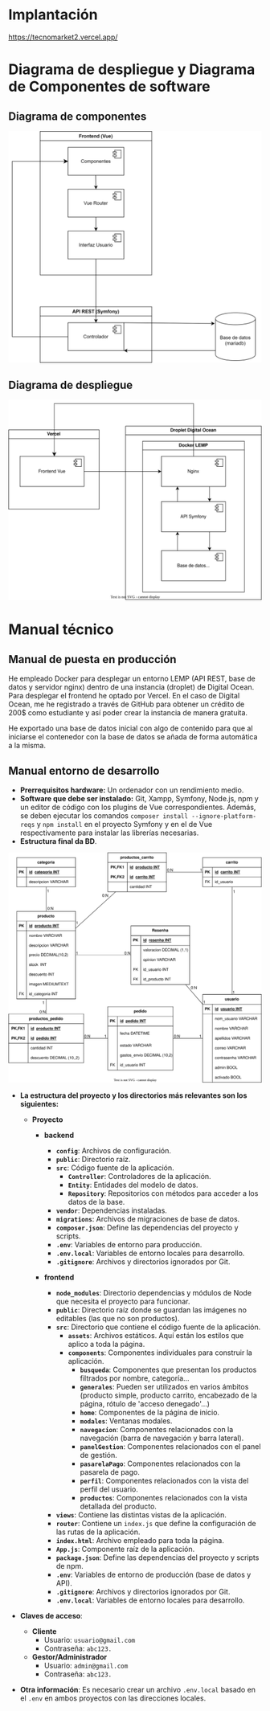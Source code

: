 # Implantación

https://tecnomarket2.vercel.app/

# Diagrama de despliegue y Diagrama de Componentes de software

## Diagrama de componentes
![Diagrama componentes](/doc/img/diagrama-componentes.svg)

## Diagrama de despliegue
![Diagrama despliegue](/doc/img/diagrama-despliegue.svg)

# Manual técnico

## Manual de puesta en producción

He empleado Docker para desplegar un entorno LEMP (API REST, base de datos y servidor nginx) dentro de una instancia (droplet) de Digital Ocean. Para desplegar el frontend he optado por Vercel. En el caso de Digital Ocean, me he registrado a través de GitHub para obtener un crédito de 200$ como estudiante y así poder crear la instancia de manera gratuita.

He exportado una base de datos inicial con algo de contenido para que al iniciarse el contenedor con la base de datos se añada de forma automática a la misma.

## Manual entorno de desarrollo
- **Prerrequisitos hardware:** Un ordenador con un rendimiento medio.
- **Software que debe ser instalado:** Git, Xampp, Symfony, Node.js, npm y un editor de código con los plugins de Vue correspondientes. Además, se deben ejecutar los comandos `composer install --ignore-platform-reqs` y `npm install` en el proyecto Symfony y en el de Vue respectivamente para instalar las librerías necesarias.
- **Estructura final da BD**.

![Base de datos](/doc/img/basededatos.svg)

- **La estructura del proyecto y los directorios más relevantes son los siguientes:**

    - **Proyecto**
        - **backend**
            - **`config`**: Archivos de configuración.
            - **`public`**: Directorio raíz.
            - **`src`**: Código fuente de la aplicación.
                - **`Controller`**: Controladores de la aplicación.
                - **`Entity`**: Entidades del modelo de datos.
                - **`Repository`**: Repositorios con métodos para acceder a los datos de la base.
            - **`vendor`**: Dependencias instaladas.
            - **`migrations`**: Archivos de migraciones de base de datos.
            - **`composer.json`**: Define las dependencias del proyecto y scripts.
            - **`.env`**: Variables de entorno para producción.
            - **`.env.local`**: Variables de entorno locales para desarrollo.
            - **`.gitignore`**: Archivos y directorios ignorados por Git.

        - **frontend**
            - **`node_modules`**: Directorio dependencias y módulos de Node que necesita el proyecto para funcionar.
            - **`public`**: Directorio raíz donde se guardan las imágenes no editables (las que no son productos).
            - **`src`**: Directorio que contiene el código fuente de la aplicación.
                - **`assets`**: Archivos estáticos. Aquí están los estilos que aplico a toda la página.
                - **`components`**: Componentes individuales para construir la aplicación.
                    - **`busqueda`**: Componentes que presentan los productos filtrados por nombre, categoría...
                    - **`generales`**: Pueden ser utilizados en varios ámbitos (producto simple, producto carrito, encabezado de la página, rótulo de 'acceso denegado'...)
                    - **`home`**: Componentes de la página de inicio.
                    - **`modales`**: Ventanas modales.
                    - **`navegacion`**: Componentes relacionados con la navegación (barra de navegación y barra lateral).
                    - **`panelGestion`**: Componentes relacionados con el panel de gestión.
                    - **`pasarelaPago`**: Componentes relacionados con la pasarela de pago.
                    - **`perfil`**: Componentes relacionados con la vista del perfil del usuario.
                    - **`productos`**: Componentes relacionados con la vista detallada del producto.
            - **`views`**: Contiene las distintas vistas de la aplicación.
            - **`router`**: Contiene un `index.js` que define la configuración de las rutas de la aplicación.
            - **`index.html`**: Archivo empleado para toda la página.
            - **`App.js`**: Componente raíz de la aplicación.
            - **`package.json`**: Define las dependencias del proyecto y scripts de npm.
            - **`.env`**: Variables de entorno de producción (base de datos y API).
            - **`.gitignore`**: Archivos y directorios ignorados por Git.
            - **`.env.local`**: Variables de entorno locales para desarrollo.

- **Claves de acceso**:
    - **Cliente**
        - Usuario: `usuario@gmail.com`
        - Contraseña: `abc123.`
    - **Gestor/Administrador**
        - Usuario: `admin@gmail.com`
        - Contraseña: `abc123.`
        
- **Otra información**: Es necesario crear un archivo `.env.local` basado en el `.env` en ambos proyectos con las direcciones locales.
